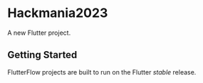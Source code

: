# Hackmania2023

A new Flutter project.

## Getting Started

FlutterFlow projects are built to run on the Flutter _stable_ release.
